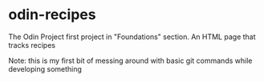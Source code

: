# odin-recipes
The Odin Project first project in "Foundations" section. An HTML page that tracks recipes

Note: this is my first bit of messing around with basic git commands while developing something

